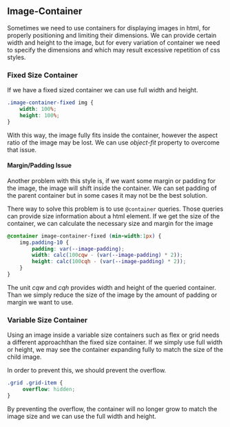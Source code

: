 ## Image-Container

Sometimes we need to use containers for displaying images in html, for
properly positioning and limiting their dimensions. We can provide certain 
width and height to the image, but for every variation of container we need 
to specify the dimensions and which may result excessive repetition of css 
styles.


### Fixed Size Container

If we have a fixed sized container we can use full width and height.

```css
.image-container-fixed img {
    width: 100%;
    height: 100%;
}
```

With this way, the image fully fits inside the container, however the aspect 
ratio of the image may be lost. We can use _object-fit_ property to overcome
that issue. 

#### Margin/Padding Issue
Another problem with this style is, if we want some margin or padding for the
image, the image will shift inside the container. We can set padding of the 
parent container but in some cases it may not be the best solution.

There way to solve this problem is to use ```@container``` queries. Those 
queries can provide size information about a html element. If we get the size
of the container, we can calculate the necessary size and margin for the image

```css
@container image-container-fixed (min-width:1px) {
    img.padding-10 {
        padding: var(--image-padding);
        width: calc(100cqw - (var(--image-padding) * 2));
        height: calc(100cqh - (var(--image-padding) * 2));
    }
}
```

The unit _cqw_ and _cqh_ provides width and height of the queried container. 
Than we simply reduce the size of the image by the amount of padding or margin
we want to use.

### Variable Size Container

Using an image inside a variable size containers such as flex or grid needs a 
different approachthan the fixed size container. If we simply use full width or 
height, we may see the container expanding fully to match the size of the child
image.

In order to prevent this, we should prevent the overflow.

```css
.grid .grid-item {
     overflow: hidden;
}
```

By preventing the overflow, the container will no longer grow to match the
image size and we can use the full width and height.


